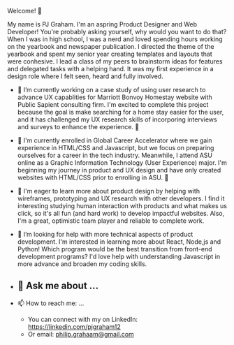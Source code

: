 Welcome! 👋

My name is PJ Graham. I'm an aspring Product Designer and Web Developer! You're probably asking yourself, why would you want to do that? When I was in high school, I was a nerd and loved spending hours working on the yearbook and newspaper publication. I directed the theme of the yearbook and spent my senior year creating templates and layouts that were conhesive. I lead a class of my peers to brainstorm ideas for features and delegated tasks with a helping hand. It was my first experience in a design role where I felt seen, heard and fully involved. 
  
- 🔭 I’m currently working on a case study of using user research to advance UX capablities for Marriott Bonvoy Homestay website with Public Sapient consulting firm. I'm excited to complete this project because the goal is make searching for a home stay easier for the user, and it has challenged my UX research skills of incorporing interviews and surveys to enhance the experience. 🔭

- 🌱 I'm currently enrolled in Global Career Accelerator where we gain experience in HTML/CSS and Javascript, but we focus on preparing ourselves for a career in the tech industry. Meanwhile, I attend ASU online as a Graphic Information Technology (User Experience) major. I'm beginning my journey in product and UX design and have only created websites with HTML/CSS prior to enrolling in ASU. 🌱

  
- 👯 I'm eager to learn more about product design by helping with wireframes, prototyping and UX research with other developers. I find it interesting studying human interaction with products and what makes us click, so it's all fun (and hard work) to develop impactful websites. Also, I'm a great, optimistic team player and reliable to complete work.

  
- 🤔 I’m looking for help with more technical aspects of product development. I'm interested in learning more about React, Node,js and Python! Which program would be the best transition from front-end development programs? I'd love help with understanding Javascript in more advance and broaden my coding skills.


- 💬 Ask me about ...
    - 
  
- 📫 How to reach me: ...
    - You can connect with my on LinkedIn: https://linkedin.com/pjgraham12
    - Or email: philip.grahaam@gmail.com

